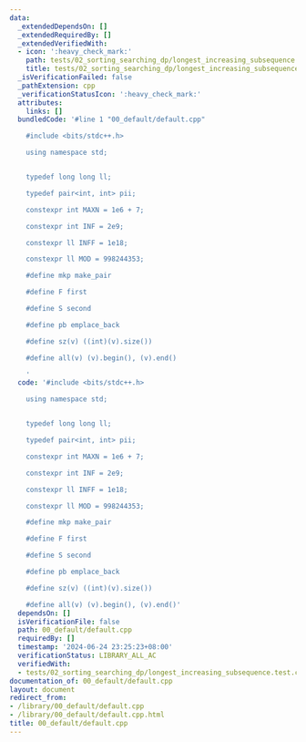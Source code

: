 ```yaml
---
data:
  _extendedDependsOn: []
  _extendedRequiredBy: []
  _extendedVerifiedWith:
  - icon: ':heavy_check_mark:'
    path: tests/02_sorting_searching_dp/longest_increasing_subsequence.test.cpp
    title: tests/02_sorting_searching_dp/longest_increasing_subsequence.test.cpp
  _isVerificationFailed: false
  _pathExtension: cpp
  _verificationStatusIcon: ':heavy_check_mark:'
  attributes:
    links: []
  bundledCode: '#line 1 "00_default/default.cpp"

    #include <bits/stdc++.h>

    using namespace std;


    typedef long long ll;

    typedef pair<int, int> pii;

    constexpr int MAXN = 1e6 + 7;

    constexpr int INF = 2e9;

    constexpr ll INFF = 1e18;

    constexpr ll MOD = 998244353;

    #define mkp make_pair

    #define F first

    #define S second

    #define pb emplace_back

    #define sz(v) ((int)(v).size())

    #define all(v) (v).begin(), (v).end()

    '
  code: '#include <bits/stdc++.h>

    using namespace std;


    typedef long long ll;

    typedef pair<int, int> pii;

    constexpr int MAXN = 1e6 + 7;

    constexpr int INF = 2e9;

    constexpr ll INFF = 1e18;

    constexpr ll MOD = 998244353;

    #define mkp make_pair

    #define F first

    #define S second

    #define pb emplace_back

    #define sz(v) ((int)(v).size())

    #define all(v) (v).begin(), (v).end()'
  dependsOn: []
  isVerificationFile: false
  path: 00_default/default.cpp
  requiredBy: []
  timestamp: '2024-06-24 23:25:23+08:00'
  verificationStatus: LIBRARY_ALL_AC
  verifiedWith:
  - tests/02_sorting_searching_dp/longest_increasing_subsequence.test.cpp
documentation_of: 00_default/default.cpp
layout: document
redirect_from:
- /library/00_default/default.cpp
- /library/00_default/default.cpp.html
title: 00_default/default.cpp
---
```


